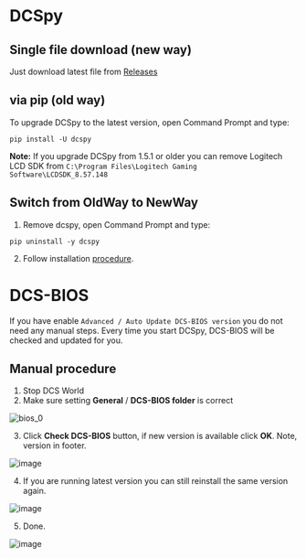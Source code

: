 # DCSpy
## Single file download (new way)
Just download latest file from [Releases](https://github.com/emcek/dcspy/releases/latest)

## via pip (old way)
To upgrade DCSpy to the latest version, open Command Prompt and type:
```shell script
pip install -U dcspy
```
**Note:** If you upgrade DCSpy from 1.5.1 or older you can remove Logitech LCD SDK from `C:\Program Files\Logitech Gaming Software\LCDSDK_8.57.148`

## Switch from OldWay to NewWay
1. Remove dcspy, open Command Prompt and type:
```shell script
pip uninstall -y dcspy
```
2. Follow installation [procedure](Installation#single-file-download-new-way).

# DCS-BIOS
If you have enable `Advanced / Auto Update DCS-BIOS version` you do not need any manual steps. Every time you start DCSpy, DCS-BIOS will be checked and updated for you.

## Manual procedure
1. Stop DCS World
2. Make sure setting **General** / **DCS-BIOS folder** is correct

![bios_0](https://user-images.githubusercontent.com/475312/209840336-f0ce47b8-c7c1-4a48-af1c-c5c1cc79ffdd.jpg)

3. Click **Check DCS-BIOS** button, if new version is available click **OK**. Note, version in footer.

![image](https://user-images.githubusercontent.com/475312/209840516-3873d7a9-8bb2-4226-944f-5472eebd9440.png)

4. If you are running latest version you can still reinstall the same version again.

![image](https://user-images.githubusercontent.com/475312/209841006-d6cd0581-aad2-4d53-83a3-1957e0f8a674.png)

5. Done.

![image](https://user-images.githubusercontent.com/475312/209841045-f3d64fe7-acb8-4fdc-a2d3-1ae494b24394.png)

